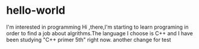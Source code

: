 # hello-world
I'm interested in programming 
Hi ,there,I'm starting to learn programing in order to find a job about algrithms.The language I choose is C++ and I have been studying "C++ primer 5th" right now.
another change for test
